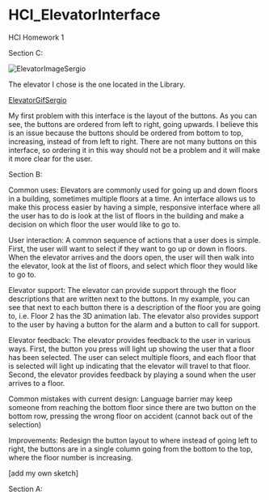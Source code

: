 # HCI_ElevatorInterface
HCI Homework 1

Section C:

![ElevatorImageSergio](https://i.imgur.com/VPVMM5M.jpg?2)

The elevator I chose is the one located in the Library.

[ElevatorGifSergio](https://media.giphy.com/media/d8zFJXRsh670SQqQJj/giphy.gif)

My first problem with this interface is the layout of the buttons. As you can see, the buttons are ordered from left to right, going upwards. I believe this is an issue because the buttons should be ordered from bottom to top, increasing, instead of from left to right. There are not many buttons on this interface, so ordering it in this way should not be a problem and it will make it more clear for the user.


Section B:

Common uses: Elevators are commonly used for going up and down floors in a building, sometimes multiple floors at a time. An interface allows us to make this process easier by having a simple, responsive interface where all the user has to do is look at the list of floors in the building and make a decision on which floor the user would like to go to.

User interaction: A common sequence of actions that a user does is simple. First, the user will want to select if they want to go up or down in floors. When the elevator arrives and the doors open, the user will then walk into the elevator, look at the list of floors, and select which floor they would like to go to.

Elevator support: The elevator can provide support through the floor descriptions that are written next to the buttons. In my example, you can see that next to each button there is a description of the floor you are going to, i.e. Floor 2 has the 3D animation lab. The elevator also provides support to the user by having a button for the alarm and a button to call for support.

Elevator feedback: The elevator provides feedback to the user in various ways. First, the button you press will light up showing the user that a floor has been selected. The user can select multiple floors, and each floor that is selected will light up indicating that the elevator will travel to that floor. Second, the elevator provides feedback by playing a sound when the user arrives to a floor.

Common mistakes with current design: Language barrier may keep someone from reaching the bottom floor since there are two button on the bottom row, pressing the wrong floor on accident (cannot back out of the selection)

Improvements: Redesign the button layout to where instead of going left to right, the buttons are in a single column going from the bottom to the top, where the floor number is increasing. 

[add my own sketch]


Section A:
